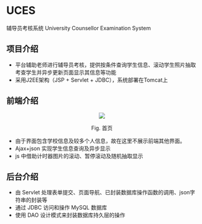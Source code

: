 # UCES
辅导员考核系统 University Counsellor Examination System

## 项目介绍

- 平台辅助老师进行辅导员考核，提供按条件查询学生信息、滚动学生照片抽取考查学生并异步更新页面显示其信息等功能
- 采用J2EE架构（JSP + Servlet + JDBC），系统部署在Tomcat上

## 前端介绍

<p align="center">
<img src="http://i.imgur.com/TZgqSi0.png"/>
<div align="center">
Fig. 首页
</div>
</p>

 - 由于界面包含学校信息及较多个人信息，故在这里不展示前端其他界面。
 - Ajax+json 实现学生信息查询及异步显示
 - js 中借助计时器图片的滚动、暂停滚动及随机抽取显示

## 后台介绍

- 由 Servlet 处理表单提交、页面导航、已封装数据库操作函数的调用、json字符串的封装等
- 通过 JDBC 访问和操作 MySQL 数据库
- 使用 DAO 设计模式来封装数据库持久层的操作